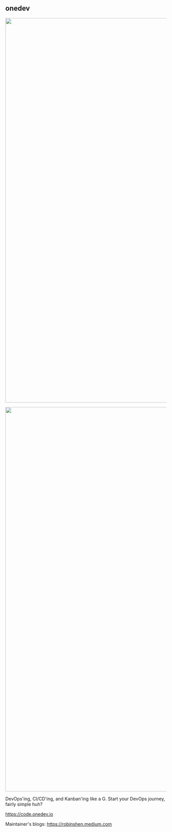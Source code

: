 ## onedev

<p align="center">
  <img src="https://code.onedev.io/onedev/server/~files/main/doc/images/search-symbol.gif?raw=true" width="1200" />
</p>

<p align="center">
  <img src="https://code.onedev.io/onedev/server/~files/main/doc/images/pipeline.gif?raw=true" width="1200" />
</p>

DevOps'ing, CI/CD'ing, and Kanban'ing like a G.  Start your DevOps journey, fairly simple huh?

https://code.onedev.io

Maintainer's blogs: https://robinshen.medium.com
